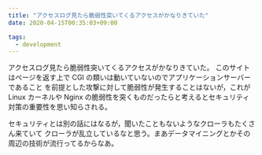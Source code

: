 ```yaml
---
title: "アクセスログ見たら脆弱性突いてくるアクセスがかなりきていた"
date: 2020-04-15T00:35:03+09:00

tags:
  - development
---
```


アクセスログ見たら脆弱性突いてくるアクセスがかなりきていた。
このサイトはページを返す上で CGI の類いは動いていないのでアプリケーションサーバーであること
を前提とした攻撃に対して脆弱性が発生することはないが，これが Linux カーネルや Nginx
の脆弱性を突くものだったらと考えるとセキュリティ対策の重要性を思い知らされる。

セキュリティとは別の話にはなるが，聞いたこともないようなクローラもたくさん来ていて
クローラが乱立しているなと思う。まあデータマイニングとかその周辺の技術が流行ってるからなあ。
